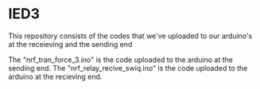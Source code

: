 # IED3
This repository consists of the codes that we've uploaded to our arduino's at the receieving and the sending end

The "nrf_tran_force_3.ino" is the code uploaded to the arduino at the sending end.
The "nrf_relay_recive_swiq.ino" is the code uploaded to the arduino at the recieving end.
